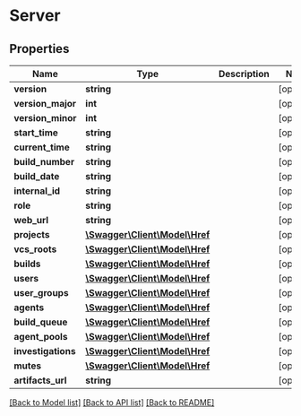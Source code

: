 # Server

## Properties
Name | Type | Description | Notes
------------ | ------------- | ------------- | -------------
**version** | **string** |  | [optional] 
**version_major** | **int** |  | [optional] 
**version_minor** | **int** |  | [optional] 
**start_time** | **string** |  | [optional] 
**current_time** | **string** |  | [optional] 
**build_number** | **string** |  | [optional] 
**build_date** | **string** |  | [optional] 
**internal_id** | **string** |  | [optional] 
**role** | **string** |  | [optional] 
**web_url** | **string** |  | [optional] 
**projects** | [**\Swagger\Client\Model\Href**](Href.md) |  | [optional] 
**vcs_roots** | [**\Swagger\Client\Model\Href**](Href.md) |  | [optional] 
**builds** | [**\Swagger\Client\Model\Href**](Href.md) |  | [optional] 
**users** | [**\Swagger\Client\Model\Href**](Href.md) |  | [optional] 
**user_groups** | [**\Swagger\Client\Model\Href**](Href.md) |  | [optional] 
**agents** | [**\Swagger\Client\Model\Href**](Href.md) |  | [optional] 
**build_queue** | [**\Swagger\Client\Model\Href**](Href.md) |  | [optional] 
**agent_pools** | [**\Swagger\Client\Model\Href**](Href.md) |  | [optional] 
**investigations** | [**\Swagger\Client\Model\Href**](Href.md) |  | [optional] 
**mutes** | [**\Swagger\Client\Model\Href**](Href.md) |  | [optional] 
**artifacts_url** | **string** |  | [optional] 

[[Back to Model list]](../README.md#documentation-for-models) [[Back to API list]](../README.md#documentation-for-api-endpoints) [[Back to README]](../README.md)


